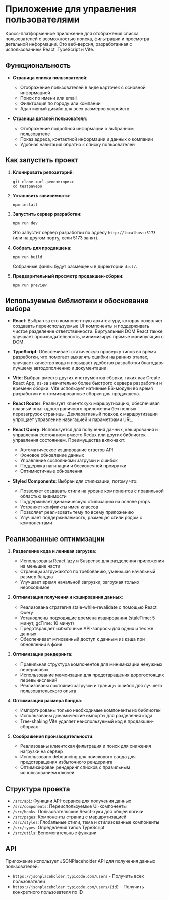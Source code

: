 # Приложение для управления пользователями

Кросс-платформенное приложение для отображения списка пользователей с возможностью поиска, фильтрации и просмотра детальной информации. Это веб-версия, разработанная с использованием React, TypeScript и Vite.

## Функциональность

- **Страница списка пользователей**:
  - Отображение пользователей в виде карточек с основной информацией
  - Поиск по имени или email
  - Фильтрация по городу или компании
  - Адаптивный дизайн для всех размеров устройств

- **Страница деталей пользователя**:
  - Отображение подробной информации о выбранном пользователе
  - Показ адреса, контактной информации и данных о компании
  - Удобная навигация обратно к списку пользователей

## Как запустить проект

1. **Клонировать репозиторий**:
   ```
   git clone <url-репозитория>
   cd testpavepo
   ```

2. **Установить зависимости**:
   ```
   npm install
   ```

3. **Запустить сервер разработки**:
   ```
   npm run dev
   ```
   Это запустит сервер разработки по адресу `http://localhost:5173` (или на другом порту, если 5173 занят).

4. **Собрать для продакшена**:
   ```
   npm run build
   ```
   Собранные файлы будут размещены в директории `dist/`.

5. **Предварительный просмотр продакшен-сборки**:
   ```
   npm run preview
   ```

## Используемые библиотеки и обоснование выбора

- **React**: Выбран за его компонентную архитектуру, которая позволяет создавать переиспользуемые UI-компоненты и поддерживать чистое разделение ответственности. Виртуальный DOM React также улучшает производительность, минимизируя прямые манипуляции с DOM.

- **TypeScript**: Обеспечивает статическую проверку типов во время разработки, что помогает выявлять ошибки на ранних этапах, улучшает качество кода и повышает удобство разработки благодаря лучшему автодополнению и документации.

- **Vite**: Выбран вместо других инструментов сборки, таких как Create React App, из-за значительно более быстрого сервера разработки и времени сборки. Vite использует нативные ES-модули во время разработки и оптимизированные сборки для продакшена.

- **React Router**: Реализует клиентскую маршрутизацию, обеспечивая плавный опыт одностраничного приложения без полных перезагрузок страницы. Декларативный подход к маршрутизации упрощает управление навигацией и параметрами URL.

- **React Query**: Используется для получения данных, кэширования и управления состоянием вместо Redux или других библиотек управления состоянием. Преимущества включают:
  - Автоматическое кэширование ответов API
  - Фоновое обновление данных
  - Управление состояниями загрузки и ошибок
  - Поддержка пагинации и бесконечной прокрутки
  - Оптимистичные обновления

- **Styled Components**: Выбран для стилизации, потому что:
  - Позволяет создавать стили на уровне компонентов с правильной областью видимости
  - Поддерживает динамическую стилизацию на основе props
  - Устраняет конфликты имен классов
  - Позволяет реализовать тему по всему приложению
  - Улучшает поддерживаемость, размещая стили рядом с компонентами

## Реализованные оптимизации

1. **Разделение кода и ленивая загрузка**:
   - Использованы React.lazy и Suspense для разделения приложения на меньшие части
   - Страницы загружаются по требованию, уменьшая начальный размер бандла
   - Улучшает время начальной загрузки, загружая только необходимое

2. **Оптимизация получения и кэширования данных**:
   - Реализована стратегия stale-while-revalidate с помощью React Query
   - Установлены подходящие времена кэширования (staleTime: 5 минут, gcTime: 10 минут)
   - Предотвращает избыточные API-запросы для одних и тех же данных
   - Обеспечивает мгновенный доступ к данным из кэша при обновлении в фоне

3. **Оптимизации рендеринга**:
   - Правильная структура компонентов для минимизации ненужных перерисовок
   - Использование мемоизации для предотвращения дорогостоящих перевычислений
   - Реализованы состояния загрузки и границы ошибок для лучшего пользовательского опыта

4. **Оптимизация размера бандла**:
   - Импортированы только необходимые компоненты из библиотек
   - Использованы динамические импорты для разделения кода
   - Tree-shaking Vite удаляет неиспользуемый код в продакшен-сборках

5. **Соображения производительности**:
   - Реализованы клиентская фильтрация и поиск для снижения нагрузки на сервер
   - Использовано debouncing для поискового ввода для предотвращения избыточного рендеринга
   - Оптимизирован рендеринг списков с правильным использованием ключей

## Структура проекта

- `/src/api`: Функции API-сервиса для получения данных
- `/src/components`: Переиспользуемые UI-компоненты
- `/src/hooks`: Пользовательские React-хуки для общей логики
- `/src/pages`: Компоненты страниц с маршрутизацией
- `/src/styles`: Глобальные стили, тема и стилизованные компоненты
- `/src/types`: Определения типов TypeScript
- `/src/utils`: Вспомогательные функции

## API

Приложение использует JSONPlaceholder API для получения данных пользователей:
- `https://jsonplaceholder.typicode.com/users` - Получить всех пользователей
- `https://jsonplaceholder.typicode.com/users/{id}` - Получить конкретного пользователя по ID
